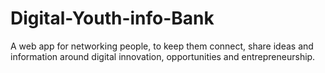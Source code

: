 # Digital-Youth-info-Bank
A web app for networking people, to keep them connect, share ideas and information around digital innovation, opportunities and entrepreneurship. 
